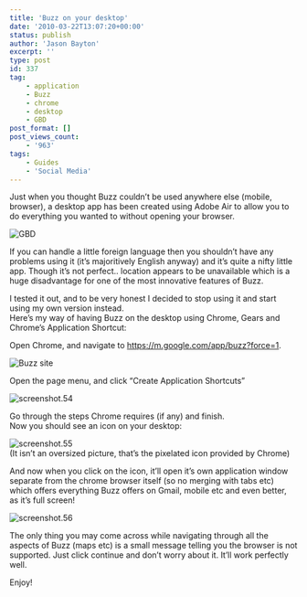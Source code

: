 ```yaml
---
title: 'Buzz on your desktop'
date: '2010-03-22T13:07:20+00:00'
status: publish
author: 'Jason Bayton'
excerpt: ''
type: post
id: 337
tag:
    - application
    - Buzz
    - chrome
    - desktop
    - GBD
post_format: []
post_views_count:
    - '963'
tags:
    - Guides
    - 'Social Media'
---
```

Just when you thought Buzz couldn’t be used anywhere else (mobile, browser), a desktop app has been created using Adobe Air to allow you to do everything you wanted to without opening your browser.

![](https://cdn.bayton.org/uploads/2010/03/screenshot.52-207x300.png "GBD")

If you can handle a little foreign language then you shouldn’t have any problems using it (it’s majoritively English anyway) and it’s quite a nifty little app. Though it’s not perfect.. location appears to be unavailable which is a huge disadvantage for one of the most innovative features of Buzz.

I tested it out, and to be very honest I decided to stop using it and start using my own version instead.  
Here’s my way of having Buzz on the desktop using Chrome, Gears and Chrome’s Application Shortcut:

Open Chrome, and navigate to <https://m.google.com/app/buzz?force=1>.

![](https://cdn.bayton.org/uploads/2010/03/screenshot.53.png "Buzz site")

Open the page menu, and click “Create Application Shortcuts”

![](https://cdn.bayton.org/uploads/2010/03/screenshot.54.png "screenshot.54")

Go through the steps Chrome requires (if any) and finish.  
Now you should see an icon on your desktop:

![](https://cdn.bayton.org/uploads/2010/03/screenshot.55.png "screenshot.55")  
(It isn’t an oversized picture, that’s the pixelated icon provided by Chrome)

And now when you click on the icon, it’ll open it’s own application window separate from the chrome browser itself (so no merging with tabs etc) which offers everything Buzz offers on Gmail, mobile etc and even better, as it’s full screen!

![](https://cdn.bayton.org/uploads/2010/03/screenshot.56.png "screenshot.56")

The only thing you may come across while navigating through all the aspects of Buzz (maps etc) is a small message telling you the browser is not supported. Just click continue and don’t worry about it. It’ll work perfectly well.

Enjoy!